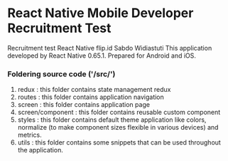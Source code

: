# React Native Mobile Developer Recruitment Test
Recruitment test React Native flip.id Sabdo Widiastuti
This application developed by React Native 0.65.1. Prepared for Android and iOS.

### Foldering source code ('/src/')
1. redux : this folder contains state management redux
2. routes : this folder contains application navigation
3. screen : this folder contains application page
4. screen/component : this folder contains reusable custom component
5. styles : this folder contains default theme application like colors, normalize (to make component sizes flexible in various devices) and metrics.
6. utils : this folder contains some snippets that can be used throughout the application.
